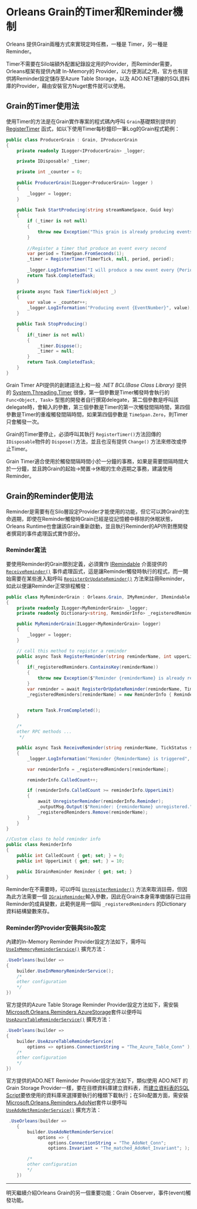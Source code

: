 # Orleans Grain的Timer和Reminder機制

Orleans 提供Grain兩種方式來實現定時任務，一種是 Timer，另一種是 Reminder。

Timer不需要在Silo端額外配置紀錄設定用的Provider，而Reminder需要，Orleans框架有提供內建 In-Memory的 Provider，以方便測試之用，官方也有提供將Reminder設定儲存至Azure Table Storage，以及 ADO.NET連線的SQL資料庫的Provider，藉由安裝官方Nuget套件就可以使用。

## Grain的Timer使用法

使用Timer的方法是在Grain實作專案的程式碼內呼叫 `Grain`基礎類別提供的 [RegisterTimer](https://learn.microsoft.com/en-us/dotnet/api/orleans.grain.registertimer) 函式，如以下使用Timer每秒鐘印一筆Log的Grain程式範例：
```csharp
public class ProducerGrain : Grain, IProducerGrain
{
    private readonly ILogger<IProducerGrain> _logger;

    private IDisposable? _timer;

    private int _counter = 0;
    
    public ProducerGrain(ILogger<ProducerGrain> logger )
    {
        _logger = logger;
    }
    
    public Task StartProducing(string streamNameSpace, Guid key)
    {
        if (_timer is not null)
        {
            throw new Exception("This grain is already producing events");
        }
        
        //Register a timer that produce an event every second
        var period = TimeSpan.FromSeconds(1);
        _timer = RegisterTimer(TimerTick, null, period, period);
        
        _logger.LogInformation("I will produce a new event every {Period}", period);
        return Task.CompletedTask;
    }

    private async Task TimerTick(object _)
    {
        var value = _counter++;
        _logger.LogInformation("Producing event {EventNumber}", value);
    }

    public Task StopProducing()
    {
        if(_timer is not null)
        {
            _timer.Dispose();
            _timer = null;
        }
        return Task.CompletedTask;
    }
}

```
Grain Timer API提供的創建語法上和一般 *.NET BCL(Base Class Library)* 提供的 [System.Threading.Timer](https://learn.microsoft.com/en-us/dotnet/api/system.threading.timer) 很像，第一個參數是Timer觸發時會執行的 `Func<Object, Task>` 型態的開發者自行撰寫delegate，第二個參數是呼叫該delegate時，會輸入的參數，第三個參數是Timer的第一次觸發間隔時間，第四個參數是Timer的重複觸發間隔時間，如果第四個參數是 `TimeSpan.Zero`，則Timer只會觸發一次。

Grain的Timer要停止，必須呼叫其執行 `RegisterTimer()`方法回傳的 `IDisposable`物件的 `Dispose()`方法，並且也沒有提供 `Change()` 方法來修改或停止Timer。

Grain Timer適合使用於觸發間隔時間小於一分鐘的事務，如果是需要間隔時間大於一分鐘，並且跨Grain的起始→閒置→休眠的生命週期之事務，建議使用Reminder。


## Grain的Reminder使用法

Reminder是需要有在Silo層設定Provider才能使用的功能，但它可以跨Grain的生命週期，即使在Reminder觸發時Grain已經是從記憶體中移除的休眠狀態，Orleans Runtime也會讓該Grain重新啟動，並且執行Reminder的API所對應開發者撰寫的事件處理函式實作部分。

### Reminder寫法

要使用Reminder的Grain類別定義，必須實作 [IRemindable](https://learn.microsoft.com/en-us/dotnet/api/orleans.iremindable) 介面提供的 [`ReceiveReminder()`](https://learn.microsoft.com/en-us/dotnet/api/orleans.iremindable.receivereminder) 事件處理函式，這是讓Reminder觸發時執行的程式，而一開始需要在某些進入點呼叫 [`RegisterOrUpdateReminder()`](https://learn.microsoft.com/en-us/dotnet/api/orleans.grain.registerorupdatereminder) 方法來註冊Reminder，如此以便讓Reminder正常排程觸發：
```csharp
public class MyReminderGrain : Orleans.Grain, IMyReminder, IRemindable
{
    private readonly ILogger<MyReminderGrain> _logger;
    private readonly Dictionary<string, ReminderInfo> _registeredReminders = new ();

    public MyReminderGrain(ILogger<MyReminderGrain> logger)
    {
        _logger = logger;
    }

    // call this method to register a reminder
    public async Task RegisterReminder(string reminderName, int upperLimit)
    {
        if(_registeredReminders.ContainsKey(reminderName))
        {
            throw new Exception($"Reminder {reminderName} is already registered");
        }
        var reminder = await RegisterOrUpdateReminder(reminderName, TimeSpan.FromSeconds(30), TimeSpan.FromMinutes(1));
        _registeredReminders[reminderName] = new ReminderInfo { Reminder = reminder , UpperLimit = upperLimit };


        return Task.FromCompleted();
    }

    /* 
    other RPC methods ...
     */

    public async Task ReceiveReminder(string reminderName, TickStatus status)
    {
        _logger.LogInformation("Reminder {ReminderName} is triggered", reminderName);

        var reminderInfo = _registeredReminders[reminderName];

        reminderInfo.CalledCount++;

        if (reminderInfo.CalledCount >= reminderInfo.UpperLimit)
        {
            await UnregisterReminder(reminderInfo.Reminder);
            _outputMsg.Output($"Reminder: {reminderName} unregistered.");
            _registeredReminders.Remove(reminderName);
        }
    }
}

//Custom class to hold reminder info
public class ReminderInfo
{
    public int CalledCount { get; set; } = 0;
    public int UpperLimit { get; set; } = 10;

    public IGrainReminder Reminder { get; set; }
}
```
Reminder在不需要時，可以呼叫 [`UnregisterReminder()`](https://learn.microsoft.com/en-us/dotnet/api/orleans.grain.unregisterreminder) 方法來取消註冊，但因為此方法需要一個 [`IGrainReminder`](https://learn.microsoft.com/en-us/dotnet/api/orleans.runtime.igrainreminder)輸入參數，因此在Grain本身需準備儲存已註冊Reminder的成員變數，此範例是用一個叫 `_registeredReminders` 的Dictionary資料結構變數來存。

### Reminder的Provider安裝與Silo設定

內建的In-Memory Reminder Provider設定方法如下，需呼叫 [`UseInMemoryReminderService()`](https://learn.microsoft.com/en-us/dotnet/api/orleans.hosting.silohostbuilderreminderextensions.useinmemoryreminderservice) 擴充方法：
```csharp
.UseOrleans(builder =>
{
    builder.UseInMemoryReminderService();
    /*
    other configuration
    */
})
```

官方提供的Azure Table Storage Reminder Provider設定方法如下，需安裝[Microsoft.Orleans.Reminders.AzureStorage](https://www.nuget.org/packages/Microsoft.Orleans.Reminders.AzureStorage)套件以便呼叫 [`UseAzureTableReminderService()`](https://learn.microsoft.com/en-us/dotnet/api/orleans.hosting.silohostbuilderreminderextensions.useazuretablereminderservice) 擴充方法：
```csharp
.UseOrleans(builder =>
{
    builder.UseAzureTableReminderService(
        options => options.ConnectionString = "The_Azure_Table_Conn" );
    /*
    other configuration
    */
})
```    

官方提供的ADO.NET Reminder Provider設定方法如下，類似使用 ADO.NET 的Grain Storage Provider一樣，要在目標資料庫建立資料表，而[建立資料表的SQL Script](https://learn.microsoft.com/en-us/dotnet/orleans/host/configuration-guide/adonet-configuration#persistence)要依使用的資料庫來選擇要執行的種類下載執行；在Silo配置方面，需安裝[Microsoft.Orleans.Reminders.AdoNet](https://www.nuget.org/packages/Microsoft.Orleans.Reminders.AdoNet)套件以便呼叫 [`UseAdoNetReminderService()`](https://learn.microsoft.com/en-us/dotnet/api/orleans.hosting.silohostbuilderreminderextensions.useadonetreminderservice) 擴充方法：
```csharp
 .UseOrleans(builder =>
    {
        builder.UseAdoNetReminderService(
            options => {
                options.ConnectionString = "The_AdoNet_Conn";
                options.Invariant = "The_matched_AdoNet_Invariant"; );

        /*
        other configuration
        */
    })
```

---

明天繼續介紹Orleans Grain的另一個重要功能：Grain Observer，事件(event)觸發功能。
